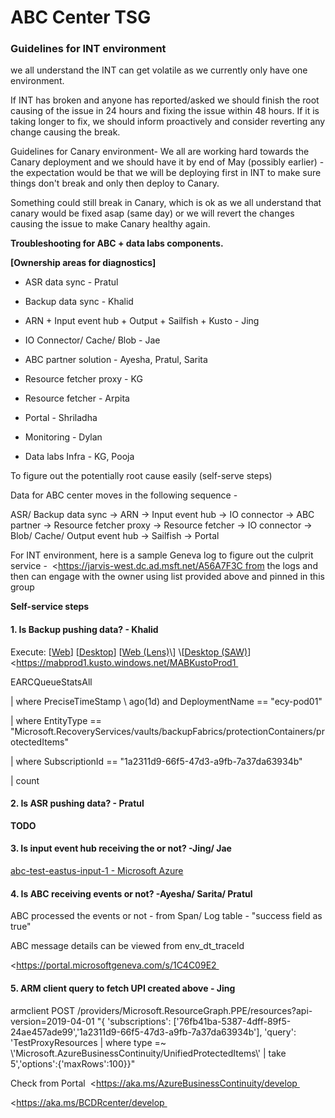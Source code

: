 # ABC Center TSG

### Guidelines for INT environment

 we all understand the INT can get volatile as we currently only have
 one environment. 

 If INT has broken and anyone has reported/asked we should finish the
 root causing of the issue in 24 hours and fixing the issue within 48
 hours. If it is taking longer to fix, we should inform proactively and
 consider reverting any change causing the break. 

 Guidelines for Canary environment- We all are working hard towards the
 Canary deployment and we should have it by end of May (possibly
 earlier) - the expectation would be that we will be deploying first in
 INT to make sure things don't break and only then deploy to Canary. 

 Something could still break in Canary, which is ok as we all
 understand that canary would be fixed asap (same day) or we will
 revert the changes causing the issue to make Canary healthy again. 

 **Troubleshooting for ABC + data labs components.** 

 **[Ownership areas for diagnostics]** 

-   ASR data sync - Pratul 

-   Backup data sync - Khalid 

-   ARN + Input event hub + Output + Sailfish + Kusto - Jing 

-   IO Connector/ Cache/ Blob - Jae 

-   ABC partner solution - Ayesha, Pratul, Sarita 

-   Resource fetcher proxy - KG 

-   Resource fetcher - Arpita 

-   Portal - Shriladha 

-   Monitoring - Dylan 

-   Data labs Infra - KG, Pooja 

 To figure out the potentially root cause easily (self-serve steps)  

 Data for ABC center moves in the following sequence - 

 ASR/ Backup data sync -> ARN -> Input event hub -> IO connector ->
 ABC partner -> Resource fetcher proxy -> Resource fetcher -> IO
 connector -> Blob/ Cache/ Output event hub -> Sailfish -> Portal 

 For INT environment, here is a sample Geneva log to figure out the
 culprit service -  <https://jarvis-west.dc.ad.msft.net/A56A7F3C from
 the logs and then can engage with the owner using list provided above
 and pinned in this group 

 **Self-service steps** 

#### 1. Is Backup pushing data? - Khalid 

 Execute:
 \[[Web](https://dataexplorer.azure.com/clusters/https%3a%2f%2fmabprod1.kusto.windows.net/databases/MABKustoProd1?query=H4sIAAAAAAAEAD2NTU7DMBBG95V6BysrWIQQXBJl0UpVKVIXIGh6gbE9oRaJx7LHQZE4PASkbL%2bf94778%2bE9YcKWgeO%2b71ff4uuKAcVbQG0jXuwwd4MXOwEfdFOaWwHOiCf0PU0DOn6FAcV2KzLUU%2b7J3JfZAjk6tjxdJv%2b%2feLE6UKSO786oacQwtRhGqzEWI6SeY6FAfyb%2fDCpYHQsfiFGzJXcgx2AdhiVEc2IcYibWi61NKupg%2fXw4mT9jCQ%2byLE2TV1X3mG9qI3NoOpXXIGsDlWzkRmUzQVNy%2fMtar34AJ2ybOBMBAAA%3d)\]
 \[[Desktop](https://mabprod1.kusto.windows.net/MABKustoProd1?query=H4sIAAAAAAAEAD2NTU7DMBBG95V6BysrWIQQXBJl0UpVKVIXIGh6gbE9oRaJx7LHQZE4PASkbL%2bf94778%2bE9YcKWgeO%2b71ff4uuKAcVbQG0jXuwwd4MXOwEfdFOaWwHOiCf0PU0DOn6FAcV2KzLUU%2b7J3JfZAjk6tjxdJv%2b%2feLE6UKSO786oacQwtRhGqzEWI6SeY6FAfyb%2fDCpYHQsfiFGzJXcgx2AdhiVEc2IcYibWi61NKupg%2fXw4mT9jCQ%2byLE2TV1X3mG9qI3NoOpXXIGsDlWzkRmUzQVNy%2fMtar34AJ2ybOBMBAAA%3d&web=0)\]
 \[[Web
 (Lens)](https://lens.msftcloudes.com/v2/#/discover/query//results?datasource=(cluster:mabprod1.kusto.windows.net,database:MABKustoProd1,type:Kusto)&query=H4sIAAAAAAAEAD2NTU7DMBBG95V6BysrWIQQXBJl0UpVKVIXIGh6gbE9oRaJx7LHQZE4PASkbL%2bf94778%2bE9YcKWgeO%2b71ff4uuKAcVbQG0jXuwwd4MXOwEfdFOaWwHOiCf0PU0DOn6FAcV2KzLUU%2b7J3JfZAjk6tjxdJv%2b%2feLE6UKSO786oacQwtRhGqzEWI6SeY6FAfyb%2fDCpYHQsfiFGzJXcgx2AdhiVEc2IcYibWi61NKupg%2fXw4mT9jCQ%2byLE2TV1X3mG9qI3NoOpXXIGsDlWzkRmUzQVNy%2fMtar34AJ2ybOBMBAAA%3d&runquery=1)\]
 \[[Desktop
 (SAW)](https://mabprod1.kusto.windows.net/MABKustoProd1?query=H4sIAAAAAAAEAD2NTU7DMBBG95V6BysrWIQQXBJl0UpVKVIXIGh6gbE9oRaJx7LHQZE4PASkbL%2bf94778%2bE9YcKWgeO%2b71ff4uuKAcVbQG0jXuwwd4MXOwEfdFOaWwHOiCf0PU0DOn6FAcV2KzLUU%2b7J3JfZAjk6tjxdJv%2b%2feLE6UKSO786oacQwtRhGqzEWI6SeY6FAfyb%2fDCpYHQsfiFGzJXcgx2AdhiVEc2IcYibWi61NKupg%2fXw4mT9jCQ%2byLE2TV1X3mG9qI3NoOpXXIGsDlWzkRmUzQVNy%2fMtar34AJ2ybOBMBAAA%3d&saw=1)\] 
 <https://mabprod1.kusto.windows.net/MABKustoProd1 

 EARCQueueStatsAll 

 \| where PreciseTimeStamp \ ago(1d) and DeploymentName ==
 \"ecy-pod01\" 

 \| where EntityType ==
 \"Microsoft.RecoveryServices/vaults/backupFabrics/protectionContainers/protectedItems\" 

 \| where SubscriptionId == \"1a2311d9-66f5-47d3-a9fb-7a37da63934b\" 

 \| count 

 #### 2. Is ASR pushing data? - Pratul 

__TODO__
  
#### 3. Is input event hub receiving the or not? -Jing/ Jae 
 [abc-test-eastus-input-1 - Microsoft
 Azure](https://ms.portal.azure.com/#@microsoft.onmicrosoft.com/resource/subscriptions/02d59989-f8a9-4b69-9919-1ef51df4eff6/resourceGroups/ABC-eastus/providers/Microsoft.EventHub/namespaces/abc-test-eastus-input-1/eventhubs/abc-test-eastus-input-1/overview) 

 #### 4. Is ABC receiving events or not? -Ayesha/ Sarita/ Pratul 

 ABC processed the events or not - from Span/ Log table - \"success
 field as true\" 

 ABC message details can be viewed from env_dt_traceId 

 <https://portal.microsoftgeneva.com/s/1C4C09E2 

#### 5. ARM client query to fetch UPI created above - Jing 

 armclient POST
 /providers/Microsoft.ResourceGraph.PPE/resources?api-version=2019-04-01
 \"{ \'subscriptions\':
 \[\'76fb41ba-5387-4dff-89f5-24ae457ade99\',\'1a2311d9-66f5-47d3-a9fb-7a37da63934b\'\],
 \'query\': \'TestProxyResources \| where type =\~
 \\\'Microsoft.AzureBusinessContinuity/UnifiedProtectedItems\\\' \|
 take 5\',\'options\':{\'maxRows\':100}}\" 

 Check from Portal 
 <https://aka.ms/AzureBusinessContinuity/develop 

 <https://aka.ms/BCDRcenter/develop 
